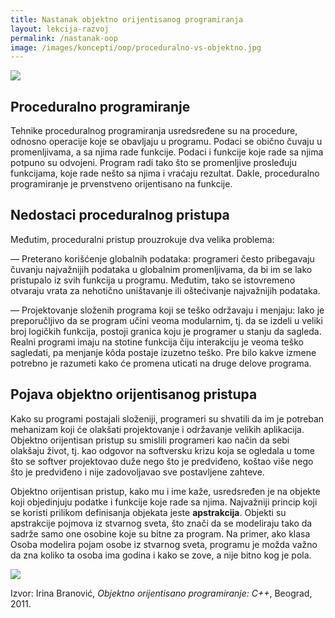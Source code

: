 ```yaml
---
title: Nastanak objektno orijentisanog programiranja
layout: lekcija-razvoj
permalink: /nastanak-oop
image: /images/koncepti/oop/proceduralno-vs-objektno.jpg
---
```


![]({{page.image}})

## Proceduralno programiranje

Tehnike proceduralnog programiranja usredsređene su na procedure, odnosno operacije koje se obavljaju u programu. Podaci se obično čuvaju u promenljivama, a sa njima rade funkcije. Podaci i funkcije koje rade sa njima potpuno su odvojeni. Program radi tako što se promenljive prosleđuju funkcijama, koje rade nešto sa njima i vraćaju rezultat. Dakle, proceduralno programiranje je prvenstveno orijentisano na funkcije.

## Nedostaci proceduralnog pristupa

Međutim, proceduralni pristup prouzrokuje dva velika problema:

— Preterano korišćenje globalnih podataka: programeri često pribegavaju čuvanju najvažnijih podataka u globalnim promenljivama, da bi im se lako pristupalo iz svih funkcija u programu. Međutim, tako se istovremeno otvaraju vrata za nehotično uništavanje ili oštećivanje najvažnijih podataka.

— Projektovanje složenih programa koji se teško održavaju i menjaju: Iako je preporučljivo da se program učini veoma modularnim, tj. da se izdeli u veliki broj logičkih funkcija, postoji granica koju je programer u stanju da sagleda. Realni programi imaju na stotine funkcija čiju interakciju je veoma teško sagledati, pa menjanje kôda postaje izuzetno teško. Pre bilo kakve izmene potrebno je razumeti kako će promena uticati na druge delove programa.

## Pojava objektno orijentisanog pristupa

Kako su programi postajali složeniji, programeri su shvatili da im je potreban mehanizam koji će olakšati projektovanje i održavanje velikih aplikacija. Objektno orijentisan pristup su smislili programeri kao način da sebi olakšaju život, tj. kao odgovor na softversku krizu koja se ogledala u tome što se softver projektovao duže nego što je predviđeno, koštao više nego što je predviđeno i nije zadovoljavao sve postavljene zahteve.

Objektno orijentisan pristup, kako mu i ime kaže, usredsređen je na objekte koji objedinjuju podatke i funkcije koje rade sa njima. Najvažniji princip koji se koristi prilikom definisanja objekata jeste **apstrakcija**. Objekti su apstrakcije pojmova iz stvarnog sveta, što znači da se modeliraju tako da sadrže samo one osobine koje su bitne za program. Na primer, ako klasa Osoba modelira pojam osobe iz stvarnog sveta, programu je možda važno da zna koliko ta osoba ima godina i kako se zove, a nije bitno kog je pola.

![](http://1.bp.blogspot.com/-NR_6rmPOp9A/Uo2W4qIGaTI/AAAAAAAAAyU/6pImo9LX9MA/s1600/DATA+MANAGEMENT+IN+PROCEDURAL+AND+OBJECT+ORIENTED+MODELS.png)


Izvor: Irina Branović, *Objektno orijentisano programiranje: C++*, Beograd, 2011.
